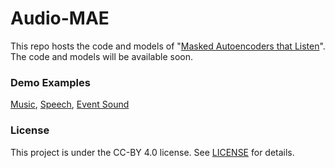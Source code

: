 # Audio-MAE

This repo hosts the code and models of "[Masked Autoencoders that Listen](http://arxiv.org/abs/2207.06405)". The code and models will be available soon.

### Demo Examples
[Music](https://www.dropbox.com/s/96v5et19521hlau/Fig6_b.mp4?dl=0), [Speech](https://www.dropbox.com/s/tyzjc9sk6wch1zk/Fig6_a.mp4?dl=0), [Event Sound](https://www.dropbox.com/s/rgmqgulnl1l9mu2/Fig6_c.mp4?dl=0)

### License

This project is under the CC-BY 4.0 license. See [LICENSE](LICENSE) for details.
